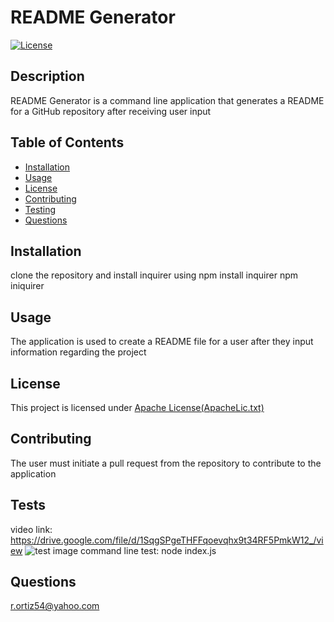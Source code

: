 # README Generator
[![License](https://img.shields.io/badge/License-Apache%202.0-blue.svg)](https://opensource.org/licenses/Apache-2.0)

  ## Description
  README Generator is a command line application that generates a README for a GitHub repository after receiving user input

  ## Table of Contents
  - [Installation](#installation)
  - [Usage](#usage)
  - [License](#license)
  - [Contributing](#contributing)
  - [Testing](#tests)
  - [Questions](#questions)

  ## Installation
  clone the repository and install inquirer using npm install inquirer npm iniquirer

  ## Usage
  The application is used to create a README file for a user after they input information regarding the project

  ## License
  This project is licensed under [Apache License(ApacheLic.txt)](https://https://www.apache.org/licenses/LICENSE-2.0)

  ## Contributing
  The user must initiate a pull request from the repository to contribute to the application

  ## Tests
  video link: https://drive.google.com/file/d/1SqgSPgeTHFFqoevqhx9t34RF5PmkW12_/view
  ![test image](https://user-images.githubusercontent.com/74946954/115169562-01b99980-a084-11eb-90d0-f17888a1a301.png)
  command line test: node index.js

  ## Questions
  r.ortiz54@yahoo.com

  
